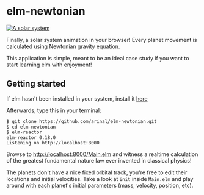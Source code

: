 # elm-newtonian

[![A solar system](https://imgur.com/sIuj0OM.png)](https://arinal.github.io/elm-newtonian/)

Finally, a solar system animation in your browser! Every planet movement is calculated using Newtonian gravity equation.

This application is simple, meant to be an ideal case study if you want to start learning elm with enjoyment!

## Getting started

If elm hasn't been installed in your system, install it [here](https://guide.elm-lang.org/install.html)

Afterwards, type this in your terminal:
``` shellsession
$ git clone https://github.com/arinal/elm-newtonian.git
$ cd elm-newtonian
$ elm-reactor
elm-reactor 0.18.0
Listening on http://localhost:8000
```

Browse to [http://localhost:8000/Main.elm](http://localhost:8000/Main.elm) and witness a realtime calculation of the greatest fundamental nature law ever invented in classical physics!

The planets don't have a nice fixed orbital track, you're free to edit their locations and initial velocities.
Take a look at `init` inside `Main.elm` and play around with each planet's initial parameters (mass, velocity, position, etc).

